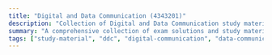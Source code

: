 ```yaml
---
title: "Digital and Data Communication (4343201)"
description: "Collection of Digital and Data Communication study materials and exam solutions"
summary: "A comprehensive collection of exam solutions and study materials for the Digital and Data Communication (DDC) course"
tags: ["study-material", "ddc", "digital-communication", "data-communication", "exam-solutions", "4343201"]
---
```

